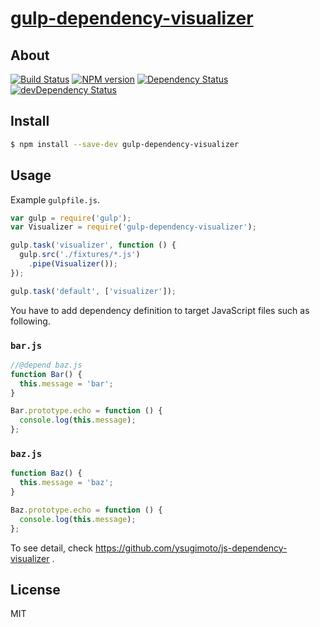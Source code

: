 # [gulp-dependency-visualizer](https://www.npmjs.org/package/gulp-dependency-visualizer)

## About

[![Build Status](https://travis-ci.org/1000ch/gulp-dependency-visualizer.svg?branch=master)](https://travis-ci.org/1000ch/gulp-dependency-visualizer)
[![NPM version](https://badge.fury.io/js/gulp-dependency-visualizer.svg)](http://badge.fury.io/js/gulp-dependency-visualizer)
[![Dependency Status](https://david-dm.org/1000ch/gulp-dependency-visualizer.svg)](https://david-dm.org/1000ch/gulp-dependency-visualizer)
[![devDependency Status](https://david-dm.org/1000ch/gulp-dependency-visualizer/dev-status.svg)](https://david-dm.org/1000ch/gulp-dependency-visualizer#info=devDependencies)

## Install

```sh
$ npm install --save-dev gulp-dependency-visualizer
```

## Usage

Example `gulpfile.js`.

```js
var gulp = require('gulp');
var Visualizer = require('gulp-dependency-visualizer');

gulp.task('visualizer', function () {
  gulp.src('./fixtures/*.js')
    .pipe(Visualizer());
});

gulp.task('default', ['visualizer']);
```

You have to add dependency definition to target JavaScript files such as following.

### `bar.js`

```js
//@depend baz.js
function Bar() {
  this.message = 'bar';
}

Bar.prototype.echo = function () {
  console.log(this.message);
};
```

### `baz.js`

```js
function Baz() {
  this.message = 'baz';
}

Baz.prototype.echo = function () {
  console.log(this.message);
};
```

To see detail, check https://github.com/ysugimoto/js-dependency-visualizer .

## License

MIT
